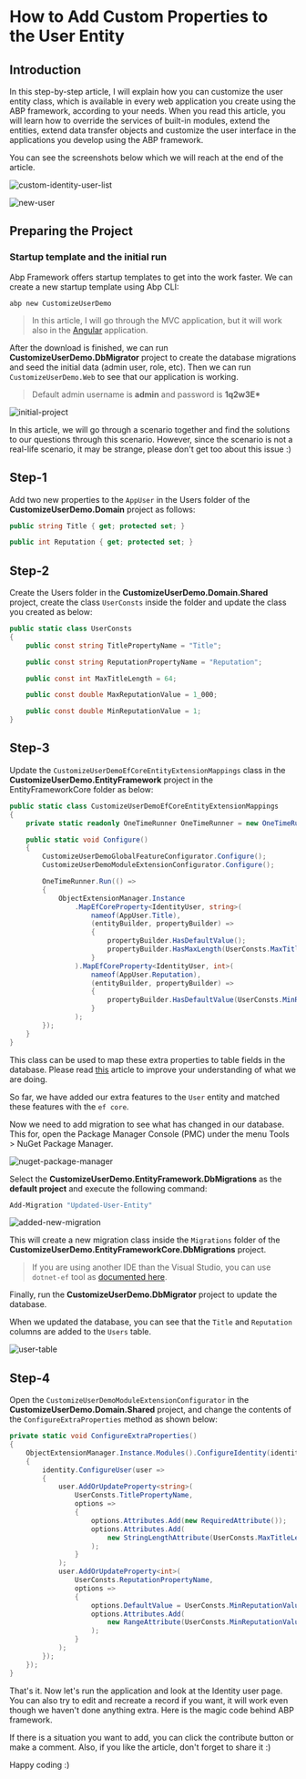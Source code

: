 # How to Add Custom Properties to the User Entity

## Introduction

In this step-by-step article, I will explain how you can customize the user entity class, which is available in every web application you create using the ABP framework, according to your needs. When you read this article, you will learn how to override the services of built-in modules, extend the entities, extend data transfer objects and customize the user interface in the applications you develop using the ABP framework. 

You can see the screenshots below which we will reach at the end of the article.

![custom-identity-user-list](./custom-identity-user-list.png)

![new-user](./new-user.png)

## Preparing the Project

### Startup template and the initial run

Abp Framework offers startup templates to get into the work faster. We can create a new startup template using Abp CLI:

`abp new CustomizeUserDemo`

> In this article, I will go through the MVC application, but it will work also in the [Angular](https://docs.abp.io/en/abp/latest/Getting-Started?UI=NG&DB=EF&Tiered=No) application.

After the download is finished, we can run **CustomizeUserDemo.DbMigrator** project to create the database migrations and seed the initial data (admin user, role, etc). Then we can run `CustomizeUserDemo.Web` to see that our application is working.

> Default admin username is **admin** and password is **1q2w3E\***

![initial-project](./initial-project.png)

In this article, we will go through a scenario together and find the solutions to our questions through this scenario. However, since the scenario is not a real-life scenario, it may be strange, please don't get too about this issue :)

## Step-1

Add two new properties to the `AppUser` in the Users folder of the **CustomizeUserDemo.Domain** project as follows:

```csharp
public string Title { get; protected set; }

public int Reputation { get; protected set; }
```

## Step-2 

Create the Users folder in the **CustomizeUserDemo.Domain.Shared** project, create the class `UserConsts` inside the folder and update the class you created as below:

```csharp
public static class UserConsts
{
    public const string TitlePropertyName = "Title";

    public const string ReputationPropertyName = "Reputation";

    public const int MaxTitleLength = 64;

    public const double MaxReputationValue = 1_000;

    public const double MinReputationValue = 1;
}
```

## Step-3

Update the `CustomizeUserDemoEfCoreEntityExtensionMappings` class in the **CustomizeUserDemo.EntityFramework** project in the EntityFrameworkCore folder as below:

```csharp
public static class CustomizeUserDemoEfCoreEntityExtensionMappings
{
    private static readonly OneTimeRunner OneTimeRunner = new OneTimeRunner();

    public static void Configure()
    {
        CustomizeUserDemoGlobalFeatureConfigurator.Configure();
        CustomizeUserDemoModuleExtensionConfigurator.Configure();

        OneTimeRunner.Run(() =>
        {
            ObjectExtensionManager.Instance
                .MapEfCoreProperty<IdentityUser, string>(
                    nameof(AppUser.Title),
                    (entityBuilder, propertyBuilder) =>
                    {
                        propertyBuilder.HasDefaultValue();
                        propertyBuilder.HasMaxLength(UserConsts.MaxTitleLength);
                    }
                ).MapEfCoreProperty<IdentityUser, int>(
                    nameof(AppUser.Reputation),
                    (entityBuilder, propertyBuilder) =>
                    {
                        propertyBuilder.HasDefaultValue(UserConsts.MinReputationValue);
                    }
                );
        });
    }
}
```

This class can be used to map these extra properties to table fields in the database. Please read [this](https://docs.abp.io/en/abp/latest/Customizing-Application-Modules-Extending-Entities) article to improve your understanding of what we are doing.

So far, we have added our extra features to the `User` entity and matched these features with the `ef core`.

Now we need to add migration to see what has changed in our database. This for, open the Package Manager Console (PMC) under the menu Tools > NuGet Package Manager.

![nuget-package-manager](./nuget-package-manager.png)

Select the **CustomizeUserDemo.EntityFramework.DbMigrations** as the **default project** and execute the following command:

```bash
Add-Migration "Updated-User-Entity"
```

![added-new-migration](./added-new-migration.png)

This will create a new migration class inside the `Migrations` folder of the **CustomizeUserDemo.EntityFrameworkCore.DbMigrations** project.

> If you are using another IDE than the Visual Studio, you can use `dotnet-ef` tool as [documented here](https://docs.microsoft.com/en-us/ef/core/managing-schemas/migrations/?tabs=dotnet-core-cli#create-a-migration).

Finally, run the **CustomizeUserDemo.DbMigrator** project to update the database.

When we updated the database, you can see that the `Title` and `Reputation` columns are added to the `Users` table. 

![user-table](./user-table.png)

## Step-4
Open the `CustomizeUserDemoModuleExtensionConfigurator` in the **CustomizeUserDemo.Domain.Shared** project, and change the contents of the `ConfigureExtraProperties` method as shown below:
```csharp
private static void ConfigureExtraProperties()
{
    ObjectExtensionManager.Instance.Modules().ConfigureIdentity(identity =>
    {
        identity.ConfigureUser(user =>
        {
            user.AddOrUpdateProperty<string>(
                UserConsts.TitlePropertyName,
                options =>
                {
                    options.Attributes.Add(new RequiredAttribute());
                    options.Attributes.Add(
                        new StringLengthAttribute(UserConsts.MaxTitleLength)
                    );
                }
            );
            user.AddOrUpdateProperty<int>(
                UserConsts.ReputationPropertyName,
                options =>
                {
                    options.DefaultValue = UserConsts.MinReputationValue;
                    options.Attributes.Add(
                        new RangeAttribute(UserConsts.MinReputationValue, UserConsts.MaxReputationValue)
                    );
                }
            );
        });
    });
}
```

That's it. Now let's run the application and look at the Identity user page. You can also try to edit and recreate a record if you want, it will work even though we haven't done anything extra. Here is the magic code behind ABP framework.

If there is a situation you want to add, you can click the contribute button or make a comment. Also, if you like the article, don't forget to share it :)

Happy coding :) 
